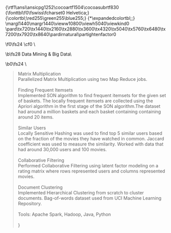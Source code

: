 {\rtf1\ansi\ansicpg1252\cocoartf1504\cocoasubrtf830
{\fonttbl\f0\fswiss\fcharset0 Helvetica;}
{\colortbl;\red255\green255\blue255;}
{\*\expandedcolortbl;;}
\margl1440\margr1440\vieww10800\viewh5040\viewkind0
\pard\tx720\tx1440\tx2160\tx2880\tx3600\tx4320\tx5040\tx5760\tx6480\tx7200\tx7920\tx8640\pardirnatural\partightenfactor0

\f0\fs24 \cf0 \

\b\fs28 Data Mining & Big Data\

\b0\fs24 \
> Matrix Multiplication\
Parallelized Matrix Multiplication using two Map Reduce jobs.\
\
> Finding Frequent Itemsets\
Implemented SON algorithm to find frequent itemsets for the given set of baskets. The locally frequent itemsets are collected using the Apriori algorithm in the first stage of the SON algorithm.The dataset had around a million baskets and each basket containing containing around 20 items.\
\
> Similar Users\
Locally Sensitive Hashing was used to find top 5 similar users based on the fraction of the movies they have watched in common. Jaccard coefficient was used to measure the similarity. Worked with data that had around 30,000 users and 100 movies.\
\
> Collaborative Filtering\
Performed Collaborative Filtering using latent factor modeling on a rating matrix where rows represented users and columns represented movies.\
\
> Document Clustering\
Implemented Hierarchical Clustering from scratch to cluster documents. Bag-of-words dataset used from UCI Machine Learning Repository.\
\
Tools: Apache Spark, Hadoop, Java, Python\
\
}